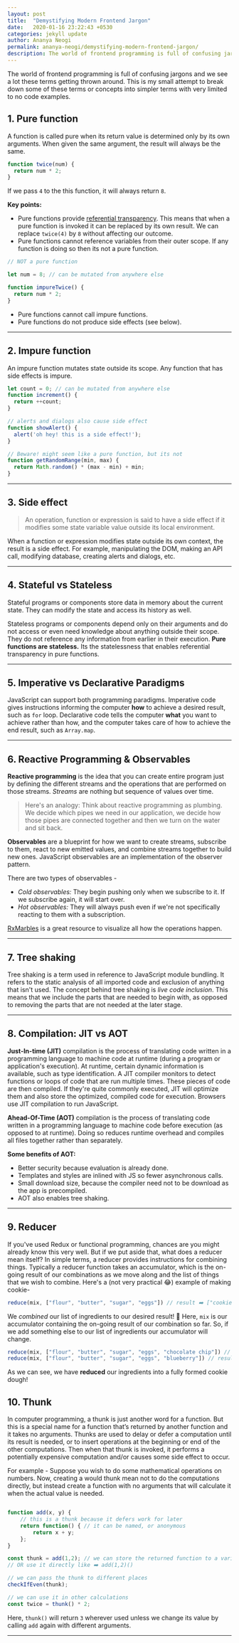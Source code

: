 ```yaml
---
layout: post
title:  "Demystifying Modern Frontend Jargon"
date:   2020-01-16 23:22:43 +0530
categories: jekyll update
author: Ananya Neogi
permalink: ananya-neogi/demystifying-modern-frontend-jargon/
description: The world of frontend programming is full of confusing jargons and we see a lot these terms getting thrown around. This is my small attempt to break down some of these terms or concepts into simpler terms with very limited to no code examples.
---
```


The world of frontend programming is full of confusing jargons and we see a lot these terms getting thrown around. This is my small attempt to break down some of these terms or concepts into simpler terms with very limited to no code examples.

## 1. Pure function
A function is called pure when its return value is determined only by its own arguments. When given the same argument, the result will always be the same.

```js
function twice(num) {
  return num * 2;
}
```
If we pass `4` to the this function, it will always return `8`. 

**Key points:**
- Pure functions provide [referential transparency](https://en.wikipedia.org/wiki/Referential_transparency). This means that when a pure function is invoked it can be replaced by its own result. We can replace `twice(4)` by `8` without affecting our outcome.
- Pure functions cannot reference variables from their outer scope. If any function is doing so then its not a pure function.

```js
// NOT a pure function

let num = 8; // can be mutated from anywhere else

function impureTwice() {
  return num * 2;
}
```
- Pure functions cannot call impure functions.
- Pure functions do not produce side effects (see below).

-------------

## 2. Impure function
An impure function mutates state outside its scope. Any function that has side effects is impure.

```js
let count = 0; // can be mutated from anywhere else
function increment() {
  return ++count;
}

// alerts and dialogs also cause side effect
function showAlert() {
  alert('oh hey! this is a side effect!');
}

// Beware! might seem like a pure function, but its not
function getRandomRange(min, max) {
  return Math.random() * (max - min) + min;
}
```
-------------

## 3. Side effect
<blockquote>An operation, function or expression is said to have a side effect if it modifies some state variable value outside its local environment.</blockquote>

When a function or expression modifies state outside its own context, the result is a side effect. For example, manipulating the DOM, making an API call, modifying database, creating alerts and dialogs, etc.

-------------

## 4. Stateful vs Stateless

Stateful programs or components store data in memory about the current state. They can modify the state and access its history as well.

Stateless programs or components depend only on their arguments and do not access or even need knowledge about anything outside their scope. They do not reference any information from earlier in their execution. **Pure functions are stateless.** Its the statelessness that enables referential transparency in pure functions.

-------------

## 5. Imperative vs Declarative Paradigms
JavaScript can support both programming paradigms.
Imperative code gives instructions informing the computer **how** to achieve a desired result, such as `for` loop.
Declarative code tells the computer **what** you want to achieve rather than how, and the computer takes care of how to achieve the end result, such as `Array.map`.

-------------

## 6. Reactive Programming & Observables

**Reactive programming** is the idea that you can create entire program just by defining the different streams and the operations that are performed on those streams.
*Streams* are nothing but sequence of values over time.
<blockquote>
Here's an analogy: Think about reactive programming as plumbing. We decide which pipes we need in our application, we decide how those pipes are connected together and then we turn on the water and sit back.
</blockquote>

**Observables** are a blueprint for how we want to create streams, subscribe to them, react to new emitted values, and combine streams together to build new ones. JavaScript observables are an implementation of the observer pattern.

There are two types of observables -
- *Cold observables:* They begin pushing only when we subscribe to it. If we subscribe again, it will start over.
- *Hot observables:* They will always push even if we're not specifically reacting to them with a subscription.

[RxMarbles](https://rxmarbles.com/) is a great resource to visualize all how the operations happen.

-------------

## 7. Tree shaking
Tree shaking is a term used in reference to JavaScript module bundling. It refers to the static analysis of all imported code and exclusion of anything that isn't used.
The concept behind tree shaking is *live code inclusion*. This means that we include the parts that are needed to begin with, as opposed to removing the parts that are not needed at the later stage.

-------------

## 8. Compilation: JIT vs AOT
**Just-In-time (JIT)** compilation is the process of translating code written in a programming language to machine code at runtime (during a program or application's execution). At runtime, certain dynamic information is available, such as type identification. A JIT compiler monitors to detect functions or loops of code that are run multiple times. These pieces of code are then compiled. If they're quite commonly executed, JIT will optimize them and also store the optimized, compiled code for execution. Browsers use JIT compilation to run JavaScript. 

**Ahead-Of-Time (AOT)** compilation is the process of translating code written in a programming language to machine code before execution (as opposed to at runtime). Doing so reduces runtime overhead and compiles all files together rather than separately.

**Some benefits of AOT:**
- Better security because evaluation is already done.
- Templates and styles are inlined with JS so fewer asynchronous calls.
- Small download size, because the compiler need not to be download as the app is precompiled.
- AOT also enables tree shaking.

-------------

## 9. Reducer
If you've used Redux or functional programming, chances are you might already know this very well. But if we put aside that, what does a reducer mean itself? In simple terms, a reducer provides instructions for combining things. 
Typically a reducer function takes an accumulator, which is the on-going result of our combinations as we move along and the list of things that we wish to combine.
Here's a (not very practical 😂) example of making cookie- 

```js
reduce(mix, ["flour", "butter", "sugar", "eggs"]) // result ➡️ ["cookie dough"]
```
We *combined* our list of ingredients to our desired result! 🍪 
Here, `mix` is our accumulator containing the on-going result of our combination so far. So, if we add something else to our list of ingredients our accumulator will change.

```js
reduce(mix, ["flour", "butter", "sugar", "eggs", "chocolate chip"]) // result ➡️ ["chocolate chip cookie dough"]
reduce(mix, ["flour", "butter", "sugar", "eggs", "blueberry"]) // result ➡️ ["blueberry cookie dough"]

```
As we can see, we have **reduced** our ingredients into a fully formed cookie dough!

## 10. Thunk
In computer programming, a thunk is just another word for a function. But this is a special name for a function that’s returned by another function and it takes no arguments.
Thunks are used to delay or defer a computation until its result is needed, or to insert operations at the beginning or end of the other computations. Then when that thunk is invoked, it performs a potentially expensive computation and/or causes some side effect to occur.

For example -
Suppose you wish to do some mathematical operations on numbers. Now, creating a would thunk mean not to do the computations directly, but instead create a function with no arguments that will calculate it when the actual value is needed.

```js

function add(x, y) {
    // this is a thunk because it defers work for later
    return function() { // it can be named, or anonymous
        return x + y; 
    };
}

const thunk = add(1,2); // we can store the returned function to a variable
// OR use it directly like ➡️ add(1,2)()

// we can pass the thunk to different places
checkIfEven(thunk);

// we can use it in other calculations
const twice = thunk() * 2;
```

Here, `thunk()` will return `3` wherever used unless we change its value by calling `add` again with different arguments.

---------